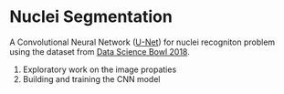 # Nuclei Segmentation
A Convolutional Neural Network (<a href="https://arxiv.org/abs/1505.04597">U-Net</a>) for nuclei recogniton problem using the dataset from <a href="https://www.kaggle.com/c/data-science-bowl-2018">Data Science Bowl 2018</a>.

1. Exploratory work on the image propaties
2. Building and training the CNN model
